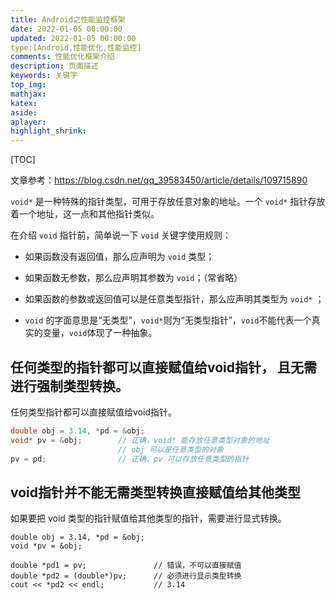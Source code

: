 ```yaml
---
title: Android之性能监控框架
date: 2022-01-05 00:00:00
updated: 2022-01-05 00:00:00
type:[Android,性能优化,性能监控]
comments: 性能优化框架介绍
description: 页面描述
keywords: 关键字
top_img:
mathjax:
katex:
aside:
aplayer:
highlight_shrink:
---
```


[TOC]



文章参考：https://blog.csdn.net/qq_39583450/article/details/109715890

`void*` 是一种特殊的指针类型，可用于存放任意对象的地址。一个 `void*` 指针存放着一个地址，这一点和其他指针类似。

在介绍 `void` 指针前，简单说一下 `void` 关键字使用规则：

- 如果函数没有返回值，那么应声明为 `void` 类型；
- 如果函数无参数，那么应声明其参数为 `void`；（常省略）
- 如果函数的参数或返回值可以是任意类型指针，那么应声明其类型为 `void*` ；

- `void` 的字面意思是“无类型”，`void*`则为“无类型指针”，`void`不能代表一个真实的变量，`void`体现了一种抽象。



## 任何类型的指针都可以直接赋值给void指针， 且无需进行强制类型转换。

任何类型指针都可以直接赋值给void指针。

```c++
double obj = 3.14, *pd = &obj;
void* pv = &obj;        // 正确，void* 能存放任意类型对象的地址
                        // obj 可以是任意类型的对象
pv = pd;                // 正确，pv 可以存放任意类型的指针
```

## void指针并不能无需类型转换直接赋值给其他类型

如果要把 void 类型的指针赋值给其他类型的指针，需要进行显式转换。

```
double obj = 3.14, *pd = &obj;
void *pv = &obj;
	
double *pd1 = pv;               // 错误，不可以直接赋值
double *pd2 = (double*)pv;      // 必须进行显示类型转换
cout << *pd2 << endl;           // 3.14
```

